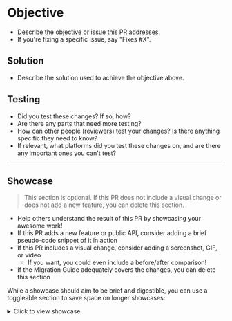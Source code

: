 # Objective

- Describe the objective or issue this PR addresses.
- If you're fixing a specific issue, say "Fixes #X".

## Solution

- Describe the solution used to achieve the objective above.

## Testing

- Did you test these changes? If so, how?
- Are there any parts that need more testing?
- How can other people (reviewers) test your changes? Is there anything specific they need to know?
- If relevant, what platforms did you test these changes on, and are there any important ones you can't test?

---

## Showcase

> This section is optional. If this PR does not include a visual change or does not add a new feature, you can delete this section.

- Help others understand the result of this PR by showcasing your awesome work!
- If this PR adds a new feature or public API, consider adding a brief pseudo-code snippet of it in action
- If this PR includes a visual change, consider adding a screenshot, GIF, or video
  - If you want, you could even include a before/after comparison!
- If the Migration Guide adequately covers the changes, you can delete this section

While a showcase should aim to be brief and digestible, you can use a toggleable section to save space on longer showcases:
<details>
  <summary>Click to view showcase</summary>

```rust
println!("My super cool code.");
```

</details>
